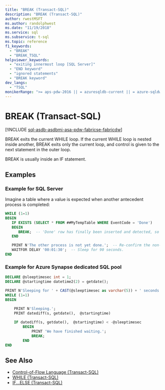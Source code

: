 ```yaml
---
title: "BREAK (Transact-SQL)"
description: "BREAK (Transact-SQL)"
author: rwestMSFT
ms.author: randolphwest
ms.date: "11/19/2018"
ms.service: sql
ms.subservice: t-sql
ms.topic: reference
f1_keywords:
  - "BREAK"
  - "BREAK_TSQL"
helpviewer_keywords:
  - "exiting innermost loop [SQL Server]"
  - "END keyword"
  - "ignored statements"
  - "BREAK keyword"
dev_langs:
  - "TSQL"
monikerRange: ">= aps-pdw-2016 || = azuresqldb-current || = azure-sqldw-latest || >= sql-server-2016 || >= sql-server-linux-2017 || = azuresqldb-mi-current||=fabric"
---
```

# BREAK (Transact-SQL)
[!INCLUDE [sql-asdb-asdbmi-asa-pdw-fabricse-fabricdw](../../includes/applies-to-version/sql-asdb-asdbmi-asa-pdw-fabricse-fabricdw.md)]

BREAK exits the current WHILE loop. If the current WHILE loop is nested inside another, BREAK exits only the current loop, and control is given to the next statement in the outer loop.

BREAK is usually inside an IF statement.

## Examples

### Example for SQL Server

Imagine a table where a value is expected when another antecedent process is completed:

```sql
WHILE (1=1)
BEGIN
   IF EXISTS (SELECT * FROM ##MyTempTable WHERE EventCode = 'Done')
   BEGIN
      BREAK;  -- 'Done' row has finally been inserted and detected, so end this loop.
   END

   PRINT N'The other process is not yet done.';  -- Re-confirm the non-done status to the console.
   WAITFOR DELAY '00:01:30';  -- Sleep for 90 seconds.
END
```

### Example for Azure Synapse dedicated SQL pool

```sql
DECLARE @sleeptimesec int = 1;
DECLARE @startingtime datetime2(2) = getdate();

PRINT N'Sleeping for ' + CAST(@sleeptimesec as varchar(5)) + ' seconds'
WHILE (1=1)
BEGIN
  
    PRINT N'Sleeping.';  
    PRINT datediff(s, getdate(),  @startingtime)

    IF datediff(s, getdate(),  @startingtime) < -@sleeptimesec
        BEGIN
            PRINT 'We have finished waiting.';
            BREAK;
        END
END
```

## See Also

- [Control-of-Flow Language &#40;Transact-SQL&#41;](~/t-sql/language-elements/control-of-flow.md)
- [WHILE &#40;Transact-SQL&#41;](../../t-sql/language-elements/while-transact-sql.md)
- [IF...ELSE &#40;Transact-SQL&#41;](../../t-sql/language-elements/if-else-transact-sql.md)

